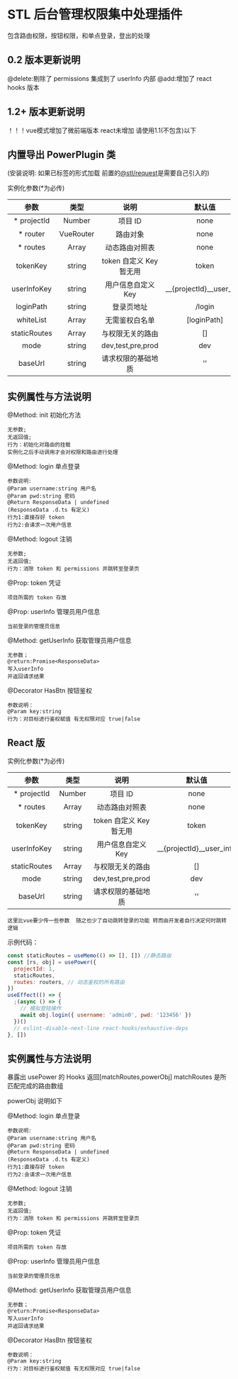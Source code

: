 <!--
 * @Description:
 * @Version: 0.1
 * @Author: EveChee
 * @Date: 2020-07-27 16:37:23
 * @LastEditTime: 2020-10-29 16:24:02
-->

# STL 后台管理权限集中处理插件

包含路由权限，按钮权限，和单点登录，登出的处理

## 0.2 版本更新说明

@delete:剔除了 permissions 集成到了 userInfo 内部
@add:增加了 react hooks 版本

## 1.2+ 版本更新说明

！！！vue模式增加了微前端版本 react未增加  请使用1.1(不包含)以下

## 内置导出 PowerPlugin 类

(安装说明:
如果已标签的形式加载
前置的[@stl/request](http://47.113.105.208:8088/-/web/detail/@stl/request)是需要自己引入的)

实例化参数(\*为必传)

|     参数     |        类型         |          说明           |            默认值            |
| :----------: | :-----------------: | :---------------------: | :--------------------------: |
| \* projectId |       Number        |         项目 ID         |             none             |
|  \* router   |      VueRouter      |        路由对象         |             none             |
|  \* routes   | Array<RouterConfig> |     动态路由对照表      |             none             |
|   tokenKey   |       string        | token 自定义 Key 暂无用 |            token             |
| userInfoKey  |       string        |   用户信息自定义 Key    | \_\_{projectId}\_\_user_info |
|  loginPath   |       string        |       登录页地址        |            /login            |
|  whiteList   |    Array<string>    |     无需鉴权白名单      |         [loginPath]          |
| staticRoutes | Array<RouterConfig> |    与权限无关的路由     |              []              |
|     mode     |       string        |    dev,test,pre,prod    |             dev              |
|   baseUrl    |       string        |   请求权限的基础地质    |              ''              |

## 实例属性与方法说明

@Method: init 初始化方法

```
无参数;
无返回值;
行为：初始化对路由的挂载
实例化之后手动调用才会对权限和路由进行处理
```

@Method: login 单点登录

```
参数说明:
@Param username:string 用户名
@Param pwd:string 密码
@Return ResponseData | undefined
(ResponseData .d.ts 有定义)
行为1:直接存好 token
行为2:会请求一次用户信息
```

@Method: logout 注销

```
无参数;
无返回值;
行为：消除 token 和 permissions 并跳转至登录页
```

@Prop: token 凭证

```
项目所需的 token 存放
```

@Prop: userInfo 管理员用户信息

```
当前登录的管理员信息
```

@Method: getUserInfo 获取管理员用户信息

```
无参数；
@return:Promise<ResponseData>
写入userInfo
并返回请求结果
```

@Decorator HasBtn 按钮鉴权

```
参数说明：
@Param key:string
行为：对目标进行鉴权赋值 有无权限对应 true|false
```

## React 版

实例化参数(\*为必传)

|     参数     |        类型         |          说明           |            默认值            |
| :----------: | :-----------------: | :---------------------: | :--------------------------: |
| \* projectId |       Number        |         项目 ID         |             none             |
|  \* routes   | Array<RouterConfig> |     动态路由对照表      |             none             |
|   tokenKey   |       string        | token 自定义 Key 暂无用 |            token             |
| userInfoKey  |       string        |   用户信息自定义 Key    | \_\_{projectId}\_\_user_info |
| staticRoutes | Array<RouterConfig> |    与权限无关的路由     |              []              |
|     mode     |       string        |    dev,test,pre,prod    |             dev              |
|   baseUrl    |       string        |   请求权限的基础地质    |              ''              |

```
这里比vue要少传一些参数  随之也少了自动跳转登录的功能 转而由开发者自行决定何时跳转逻辑
```

示例代码：

```js
const staticRoutes = useMemo(() => [], []) //静态路由
const [rs, obj] = usePower({
  projectId: 1,
  staticRoutes,
  routes: routers, // 动态鉴权的所有路由
})
useEffect(() => {
  ;(async () => {
    // 模拟登陆操作
    await obj.login({ username: 'admin0', pwd: '123456' })
  })()
  // eslint-disable-next-line react-hooks/exhaustive-deps
}, [])
```

## 实例属性与方法说明

暴露出 usePower 的 Hooks
返回[matchRoutes,powerObj]
matchRoutes 是所匹配完成的路由数组

powerObj 说明如下

@Method: login 单点登录

```
参数说明:
@Param username:string 用户名
@Param pwd:string 密码
@Return ResponseData | undefined
(ResponseData .d.ts 有定义)
行为1:直接存好 token
行为2:会请求一次用户信息
```

@Method: logout 注销

```
无参数;
无返回值;
行为：消除 token 和 permissions 并跳转至登录页
```

@Prop: token 凭证

```
项目所需的 token 存放
```

@Prop: userInfo 管理员用户信息

```
当前登录的管理员信息
```

@Method: getUserInfo 获取管理员用户信息

```
无参数；
@return:Promise<ResponseData>
写入userInfo
并返回请求结果
```

@Decorator HasBtn 按钮鉴权

```
参数说明：
@Param key:string
行为：对目标进行鉴权赋值 有无权限对应 true|false
```
